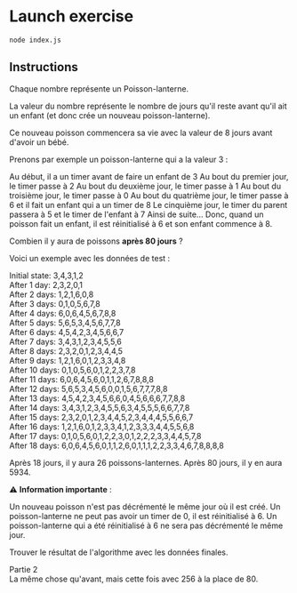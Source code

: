 # Launch exercise

`node index.js`

## Instructions

Chaque nombre représente un Poisson-lanterne.

La valeur du nombre représente le nombre de jours qu'il reste avant qu'il ait un enfant (et donc crée un nouveau poisson-lanterne).

Ce nouveau poisson commencera sa vie avec la valeur de 8 jours avant d'avoir un bébé.

Prenons par exemple un poisson-lanterne qui a la valeur 3 :

Au début, il a un timer avant de faire un enfant de 3
Au bout du premier jour, le timer passe à 2
Au bout du deuxième jour, le timer passe à 1
Au bout du troisième jour, le timer passe à 0
Au bout du quatrième jour, le timer passe à 6 et il fait un enfant qui a un timer de 8
Le cinquième jour, le timer du parent passera à 5 et le timer de l'enfant à 7
Ainsi de suite...
Donc, quand un poisson fait un enfant, il est réinitialisé à 6 et son enfant commence à 8.

Combien il y aura de poissons **après 80 jours** ?

Voici un exemple avec les données de test :

Initial state: 3,4,3,1,2  
After 1 day: 2,3,2,0,1  
After 2 days: 1,2,1,6,0,8  
After 3 days: 0,1,0,5,6,7,8  
After 4 days: 6,0,6,4,5,6,7,8,8  
After 5 days: 5,6,5,3,4,5,6,7,7,8  
After 6 days: 4,5,4,2,3,4,5,6,6,7  
After 7 days: 3,4,3,1,2,3,4,5,5,6  
After 8 days: 2,3,2,0,1,2,3,4,4,5  
After 9 days: 1,2,1,6,0,1,2,3,3,4,8  
After 10 days: 0,1,0,5,6,0,1,2,2,3,7,8  
After 11 days: 6,0,6,4,5,6,0,1,1,2,6,7,8,8,8  
After 12 days: 5,6,5,3,4,5,6,0,0,1,5,6,7,7,7,8,8  
After 13 days: 4,5,4,2,3,4,5,6,6,0,4,5,6,6,6,7,7,8,8  
After 14 days: 3,4,3,1,2,3,4,5,5,6,3,4,5,5,5,6,6,7,7,8  
After 15 days: 2,3,2,0,1,2,3,4,4,5,2,3,4,4,4,5,5,6,6,7  
After 16 days: 1,2,1,6,0,1,2,3,3,4,1,2,3,3,3,4,4,5,5,6,8  
After 17 days: 0,1,0,5,6,0,1,2,2,3,0,1,2,2,2,3,3,4,4,5,7,8  
After 18 days: 6,0,6,4,5,6,0,1,1,2,6,0,1,1,1,2,2,3,3,4,6,7,8,8,8,8

Après 18 jours, il y aura 26 poissons-lanternes.
Après 80 jours, il y en aura 5934.

⚠️ **Information importante** :

Un nouveau poisson n'est pas décrémenté le même jour où il est créé.
Un poisson-lanterne ne peut pas avoir un timer de 0, il est réinitialisé à 6.
Un poisson-lanterne qui a été réinitialisé à 6 ne sera pas décrémenté le même jour.

Trouver le résultat de l'algorithme avec les données finales.

Partie 2  
La même chose qu'avant, mais cette fois avec 256 à la place de 80.
